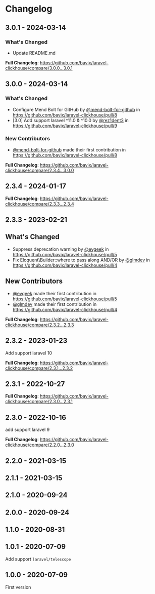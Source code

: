 # Changelog

## 3.0.1 - 2024-03-14

### What's Changed

* Update README.md

**Full Changelog**: https://github.com/bavix/laravel-clickhouse/compare/3.0.0...3.0.1

## 3.0.0 - 2024-03-14

### What's Changed

* Configure Mend Bolt for GitHub by [@mend-bolt-for-github](https://github.com/mend-bolt-for-github) in https://github.com/bavix/laravel-clickhouse/pull/8
* [3.0] Add support laravel ^11.0 & ^10.0 by [@rez1dent3](https://github.com/rez1dent3) in https://github.com/bavix/laravel-clickhouse/pull/9

### New Contributors

* [@mend-bolt-for-github](https://github.com/mend-bolt-for-github) made their first contribution in https://github.com/bavix/laravel-clickhouse/pull/8

**Full Changelog**: https://github.com/bavix/laravel-clickhouse/compare/2.3.4...3.0.0

## 2.3.4 - 2024-01-17

**Full Changelog**: https://github.com/bavix/laravel-clickhouse/compare/2.3.3...2.3.4

## 2.3.3 - 2023-02-21

## What's Changed

* Suppress deprecation warning by [@evgeek](https://github.com/evgeek) in https://github.com/bavix/laravel-clickhouse/pull/5
* Fix Eloquent\Builder::where to pass along AND/OR by [@glmdev](https://github.com/glmdev) in https://github.com/bavix/laravel-clickhouse/pull/4

## New Contributors

* [@evgeek](https://github.com/evgeek) made their first contribution in https://github.com/bavix/laravel-clickhouse/pull/5
* [@glmdev](https://github.com/glmdev) made their first contribution in https://github.com/bavix/laravel-clickhouse/pull/4

**Full Changelog**: https://github.com/bavix/laravel-clickhouse/compare/2.3.2...2.3.3

## 2.3.2 - 2023-01-23

Add support laravel 10

**Full Changelog**: https://github.com/bavix/laravel-clickhouse/compare/2.3.1...2.3.2

## 2.3.1 - 2022-10-27

**Full Changelog**: https://github.com/bavix/laravel-clickhouse/compare/2.3.0...2.3.1

## 2.3.0 - 2022-10-16

add support laravel 9

**Full Changelog**: https://github.com/bavix/laravel-clickhouse/compare/2.2.0...2.3.0

## 2.2.0 - 2021-03-15

## 2.1.1 - 2021-03-15

## 2.1.0 - 2020-09-24

## 2.0.0 - 2020-09-24

## 1.1.0 - 2020-08-31

## 1.0.1 - 2020-07-09

Add support `laravel/telescope`

## 1.0.0 - 2020-07-09

First version
